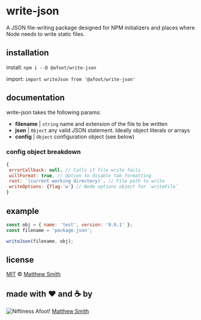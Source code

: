 # write-json

A JSON file-writing package designed for NPM initializers and places where Node needs to write static files.

## installation

install: `npm i --D @afoot/write-json`

import: `import writeJson from '@afoot/write-json'`

## documentation

write-json takes the following params:

- **filename** | `string` name and extension of the file to be written
- **json** | `Object` any valid JSON statement. Ideally object literals or arrays
- **config** | `Object` configuration object (see below)

### config object breakdown

```js
{
 errorCallback: null, // Calls if file write fails
 willFormat: true, // Option to disable tab formatting
 root: `(current working directory)`, // File path to write
 writeOptions: {flag:'w'} // Node options object for `writeFile`
}
```

## example

```js
const obj = { name: 'test', version: '0.0.1' };
const filename = 'package.json';

writeJson(filename, obj);
```

## license

[MIT](./LICENSE) © [Matthew Smith](http://www.niftinessafoot.com)

## made with ❤️ and ☕️ by

![Niftiness Afoot!](https://gist.githubusercontent.com/niftinessafoot/2dba588395cb557293d5f09aebcd2ab0/raw/770293c76bead4f0986ff959f3ea8880017d92c0/bot.svg?sanitize=true) [Matthew Smith](https://github.com/niftinessafoot)
